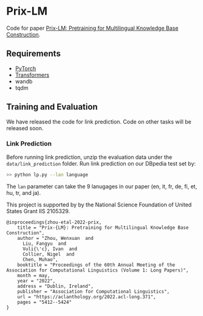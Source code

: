 # Prix-LM

Code for paper [Prix-LM: Pretraining for Multilingual Knowledge Base Construction](https://arxiv.org/abs/2110.08443).

## Requirements
* [PyTorch](http://pytorch.org/)
* [Transformers](https://github.com/huggingface/transformers)
* wandb
* tqdm

## Training and Evaluation

We have released the code for link prediction. Code on other tasks will be released soon.

### Link Prediction
Before running link prediction, unzip the evaluation data under the ``data/link_prediction`` folder. Run link prediction on our DBpedia test set by:

```bash
>> python lp.py --lan language
```

The ``lan`` parameter can take the 9 lanugages in our paper (en, it, fr, de, fi, et, hu, tr, and ja).


This project is supported by by the National Science Foundation of United States Grant IIS 2105329.

```
@inproceedings{zhou-etal-2022-prix,
    title = "Prix-{LM}: Pretraining for Multilingual Knowledge Base Construction",
    author = "Zhou, Wenxuan  and
      Liu, Fangyu  and
      Vuli{\'c}, Ivan  and
      Collier, Nigel  and
      Chen, Muhao",
    booktitle = "Proceedings of the 60th Annual Meeting of the Association for Computational Linguistics (Volume 1: Long Papers)",
    month = may,
    year = "2022",
    address = "Dublin, Ireland",
    publisher = "Association for Computational Linguistics",
    url = "https://aclanthology.org/2022.acl-long.371",
    pages = "5412--5424"
}

```
